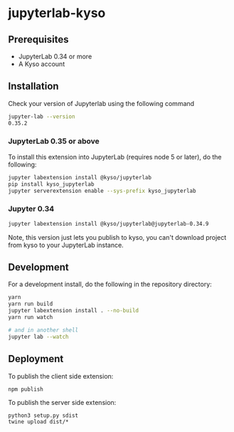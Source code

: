 # jupyterlab-kyso

## Prerequisites

* JupyterLab 0.34 or more
* A Kyso account

## Installation

Check your version of Jupyterlab using the following command

```bash
jupyter-lab --version
0.35.2
```

### JupyterLab 0.35 or above

To install this extension into JupyterLab (requires node 5 or later), do the following:

```bash
jupyter labextension install @kyso/jupyterlab
pip install kyso_jupyterlab
jupyter serverextension enable --sys-prefix kyso_jupyterlab
```

### Jupyter 0.34

```bash
jupyter labextension install @kyso/jupyterlab@jupyterlab-0.34.9
```

Note, this version just lets you publish to kyso, you can't download project from kyso to your JupyterLab instance.

## Development

For a development install, do the following in the repository directory:

```bash
yarn
yarn run build
jupyter labextension install . --no-build
yarn run watch
```

```bash
# and in another shell
jupyter lab --watch
```

## Deployment


To publish the client side extension:

```
npm publish
```

To publish the server side extension:

```
python3 setup.py sdist
twine upload dist/*
```
